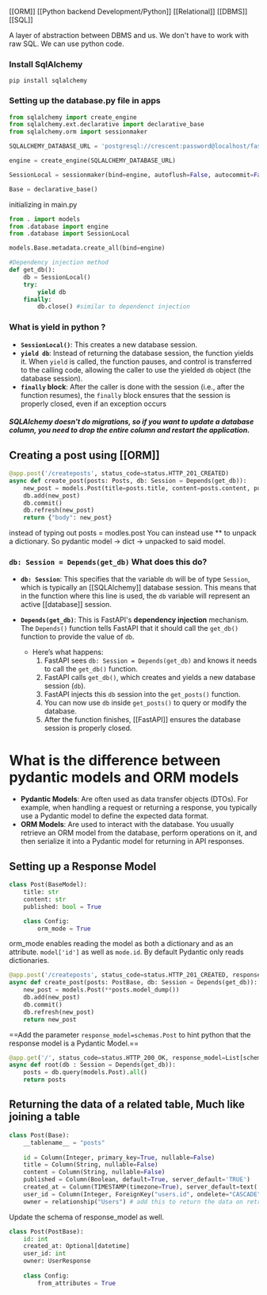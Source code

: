 
[[ORM]] [[Python backend Development/Python]] [[Relational]] [[DBMS]] [[SQL]]

A layer of abstraction between DBMS and us.  We don't have to work with raw SQL. We can use python code.

### Install SqlAlchemy

`pip install sqlalchemy`


### Setting up the database.py file in apps 

```python
from sqlalchemy import create_engine
from sqlalchemy.ext.declarative import declarative_base
from sqlalchemy.orm import sessionmaker  

SQLALCHEMY_DATABASE_URL = 'postgresql://crescent:password@localhost/fastapi'

engine = create_engine(SQLALCHEMY_DATABASE_URL)

SessionLocal = sessionmaker(bind=engine, autoflush=False, autocommit=False)

Base = declarative_base()
```

initializing in main.py
```python
from . import models
from .database import engine
from .database import SessionLocal

models.Base.metadata.create_all(bind=engine)

#Dependency injection method 
def get_db():
    db = SessionLocal()
    try:
        yield db
    finally:
        db.close() #similar to dependenct injection
```
### What is yield in python ?
	
- **`SessionLocal()`**: This creates a new database session.
- **`yield db`**: Instead of returning the database session, the function yields it. When `yield` is called, the function pauses, and control is transferred to the calling code, allowing the caller to use the yielded `db` object (the database session).
- **`finally` block**: After the caller is done with the session (i.e., after the function resumes), the `finally` block ensures that the session is properly closed, even if an exception occurs


##### SQLAlchemy doesn't do migrations, so if you want to update a database column, you need to drop the entire column and restart the application.

## Creating a post using [[ORM]]
```python
@app.post('/createposts', status_code=status.HTTP_201_CREATED)
async def create_post(posts: Posts, db: Session = Depends(get_db)):
    new_post = models.Post(title=posts.title, content=posts.content, published=posts.published)
    db.add(new_post)
    db.commit()
    db.refresh(new_post)
    return {"body": new_post}
```
instead of typing out posts = modles.post
You can instead use ** to unpack a dictionary.
	So pydantic model -> dict -> unpacked to said model.

### `db: Session = Depends(get_db)` What does this do?

- **`db: Session`**: This specifies that the variable `db` will be of type `Session`, which is typically an [[SQLAlchemy]] database session. This means that in the function where this line is used, the `db` variable will represent an active [[database]] session.
    
- **`Depends(get_db)`**: This is FastAPI's **dependency injection** mechanism. The `Depends()` function tells FastAPI that it should call the `get_db()` function to provide the value of `db`.
	- Here’s what happens:
		1. FastAPI sees `db: Session = Depends(get_db)` and knows it needs to call the `get_db()` function.
		2. FastAPI calls `get_db()`, which creates and yields a new database session (`db`).
		3. FastAPI injects this `db` session into the `get_posts()` function.
		4. You can now use `db` inside `get_posts()` to query or modify the database.
		5. After the function finishes, [[FastAPI]] ensures the database session is properly closed.

# What is the difference between pydantic models and ORM models

- **Pydantic Models**: Are often used as data transfer objects (DTOs). For example, when handling a request or returning a response, you typically use a Pydantic model to define the expected data format.
- **ORM Models**: Are used to interact with the database. You usually retrieve an ORM model from the database, perform operations on it, and then serialize it into a Pydantic model for returning in API responses.

## Setting up a Response Model
```python
class Post(BaseModel):
    title: str
    content: str
    published: bool = True

    class Config:
        orm_mode = True
```

orm_mode enables reading the model as both a dictionary and as an attribute. `model['id']` as well as `mode.id`.
By default Pydantic only reads dictionaries.

```python
@app.post('/createposts', status_code=status.HTTP_201_CREATED, response_model=schemas.Post)
async def create_post(posts: PostBase, db: Session = Depends(get_db)):
    new_post = models.Post(**posts.model_dump())
    db.add(new_post)
    db.commit()
    db.refresh(new_post)
    return new_post
```

==Add the parameter `response_model=schemas.Post` to hint python that the response model is a Pydantic Model.==


```python
@app.get('/', status_code=status.HTTP_200_OK, response_model=List[schemas.Post]) # To return a List of posts. It'a all about hinting or giving the return class.
async def root(db : Session = Depends(get_db)):
    posts = db.query(models.Post).all()
    return posts
```

## Returning the data of a related table, Much like joining a table

```python
class Post(Base):
    __tablename__ = "posts"
    
    id = Column(Integer, primary_key=True, nullable=False)
    title = Column(String, nullable=False)
    content = Column(String, nullable=False)
    published = Column(Boolean, default=True, server_default='TRUE')
    created_at = Column(TIMESTAMP(timezone=True), server_default=text('now()'), nullable=False)
    user_id = Column(Integer, ForeignKey("users.id", ondelete="CASCADE"), nullable=False)
    owner = relationship("Users") # add this to return the data on retrieval. It automatically looks up Users table and retires the connected data. :0
```

Update the schema of response_model as well.

```python
class Post(PostBase):
    id: int
    created_at: Optional[datetime]
    user_id: int
    owner: UserResponse
    
    class Config:
        from_attributes = True
```